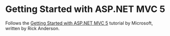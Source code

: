 # Getting Started with ASP.NET MVC 5
 
Follows the [Getting Started with ASP.NET MVC 5](https://learn.microsoft.com/en-us/aspnet/mvc/overview/getting-started/introduction/) tutorial by Microsoft, written by Rick Anderson.
